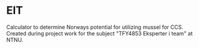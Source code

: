 # EIT

Calculator to determine Norways potential for utilizing mussel for CCS. Created during project work for the subject "TFY4853 Eksperter i team" at NTNU. 